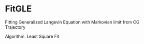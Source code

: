 # FitGLE
Fitting Generalized Langevin Equation with Markovian limit from CG Trajectory

Algorithm: Least Square Fit
